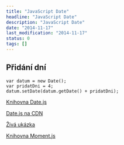 ```yaml
---
title: "JavaScript Date"
headline: "JavaScript Date"
description: "JavaScript Date"
date: "2014-11-17"
last_modification: "2014-11-17"
status: 0
tags: []
---
```


## Přidání dní

```
var datum = new Date();
var pridatDni = 4;
datum.setDate(datum.getDate() + pridatDni); 
```

[Knihovna Date.js](http://www.datejs.com/)

[Date.js na CDN](http://cs.cdnjs.com/libraries/datejs)

[Živá ukázka](http://kod.djpw.cz/ephb)

[Knihovna Moment.js](http://momentjs.com/)